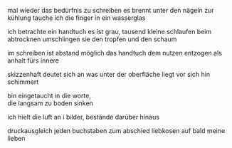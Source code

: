 
mal wieder das bedürfnis zu schreiben
es brennt unter den nägeln
zur kühlung tauche ich die finger 
in ein wasserglas

ich betrachte ein handtuch
es ist grau, tausend kleine schlaufen
beim abtrocknen umschlingen sie
den tropfen und den schaum

im schreiben ist abstand möglich
das handtuch dem nutzen entzogen
als anhalt fürs innere

skizzenhaft deutet sich an
was unter der oberfläche liegt
vor sich hin schimmert



bin eingetaucht
in die worte,  
die langsam zu boden sinken

ich hielt die luft an
i bilder, bestände
darüber hinaus

druckausgleich 
jeden buchstaben zum abschied liebkosen
auf bald meine lieben

